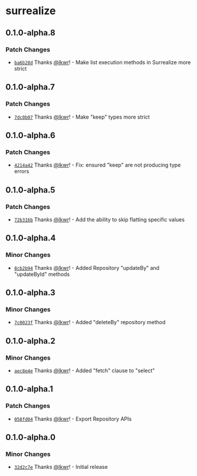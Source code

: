 # surrealize

## 0.1.0-alpha.8

### Patch Changes

- [`ba6b28d`](https://github.com/surrealize/surrealize/commit/ba6b28dbfc35ad9336c2aab72e2586e80e9aa970) Thanks [@lkwr](https://github.com/lkwr)! - Make list execution methods in Surrealize more strict

## 0.1.0-alpha.7

### Patch Changes

- [`7dc0b07`](https://github.com/surrealize/surrealize/commit/7dc0b07ffcf25b4eea134ca9c2552a9e10340504) Thanks [@lkwr](https://github.com/lkwr)! - Make "keep" types more strict

## 0.1.0-alpha.6

### Patch Changes

- [`4214a42`](https://github.com/surrealize/surrealize/commit/4214a425107514e75a0c86367a6eefe01feba928) Thanks [@lkwr](https://github.com/lkwr)! - Fix: ensured "keep" are not producing type errors

## 0.1.0-alpha.5

### Patch Changes

- [`72b316b`](https://github.com/surrealize/surrealize/commit/72b316b2e1da3d858143fb5d9975cc9847d2a934) Thanks [@lkwr](https://github.com/lkwr)! - Add the ability to skip flatting specific values

## 0.1.0-alpha.4

### Minor Changes

- [`8cb2b94`](https://github.com/surrealize/surrealize/commit/8cb2b94038df0575e584d65c3ba184cb288c1ec1) Thanks [@lkwr](https://github.com/lkwr)! - Added Repository "updateBy" and "updateById" methods

## 0.1.0-alpha.3

### Minor Changes

- [`7c0023f`](https://github.com/surrealize/surrealize/commit/7c0023f8c071f3c2158b4be9ebc5df76c7ac0652) Thanks [@lkwr](https://github.com/lkwr)! - Added "deleteBy" repository method

## 0.1.0-alpha.2

### Minor Changes

- [`aec8e4e`](https://github.com/surrealize/surrealize/commit/aec8e4eb271fff5f522e2cc3c9fba37569b82121) Thanks [@lkwr](https://github.com/lkwr)! - Added "fetch" clause to "select"

## 0.1.0-alpha.1

### Patch Changes

- [`058fd04`](https://github.com/surrealize/surrealize/commit/058fd04e1d2c37e6c499e864e4a53b3435e449a9) Thanks [@lkwr](https://github.com/lkwr)! - Export Repository APIs

## 0.1.0-alpha.0

### Minor Changes

- [`32d2c7e`](https://github.com/surrealize/surrealize/commit/32d2c7e10713c6c07a8119f319edbc0c149e4eb3) Thanks [@lkwr](https://github.com/lkwr)! - Initial release
